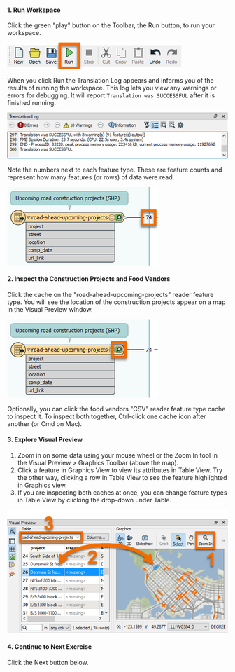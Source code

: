 <head><base target="_blank"> </head>

#### 1. Run Workspace

Click the green "play" button on the Toolbar, the Run button, to run your workspace.

![Run Button](./images/run.png)

When you click Run the Translation Log appears and informs you of the results of running the workspace. This log lets you view any warnings or errors for debugging. It will report `Translation was SUCCESSFUL` after it is finished running.

![Translation Log](./images/log.png)

Note the numbers next to each feature type. These are feature counts and represent how many features (or rows) of data were read.

![Feature counts](./images/feature-count.png)

#### 2. Inspect the Construction Projects and Food Vendors

Click the cache on the "road-ahead-upcoming-projects" reader feature type. You will see the location of the construction projects appear on a map in the Visual Preview window.

![Feature cache](./images/inspect.png)

Optionally, you can click the food vendors "CSV" reader feature type cache to inspect it. To inspect both together, Ctrl-click one cache icon after another (or Cmd on Mac).

#### 3. Explore Visual Preview

1. Zoom in on some data using your mouse wheel or the Zoom In tool in the Visual Preview > Graphics Toolbar (above the map).
2. Click a feature in Graphics View to view its attributes in Table View. Try the other way, clicking a row in Table View to see the feature highlighted in Graphics view.
3. If you are inspecting both caches at once, you can change feature types in Table View by clicking the drop-down under Table.

![Feature cache](./images/preview.png)

#### 4. Continue to Next Exercise

Click the Next button below.
